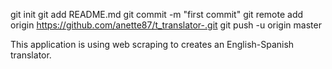 git init
git add README.md
git commit -m "first commit"
git remote add origin https://github.com/anette87/t_translator-.git
git push -u origin master

This application is using web scraping to creates an English-Spanish translator.   